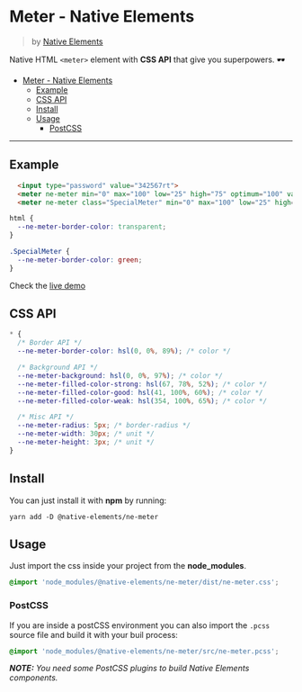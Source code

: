 # Meter - Native Elements
> by [Native Elements](https://github.com/equinusocio/native-elements)

Native HTML `<meter>` element with **CSS API** that give you superpowers. 🕶

<!-- TOC -->

- [Meter - Native Elements](#meter---native-elements)
  - [Example](#example)
  - [CSS API](#css-api)
  - [Install](#install)
  - [Usage](#usage)
    - [PostCSS](#postcss)

<!-- /TOC -->

---

## Example

```html
  <input type="password" value="342567rt">
  <meter ne-meter min="0" max="100" low="25" high="75" optimum="100" value="10"></meter>
  <meter ne-meter class="SpecialMeter" min="0" max="100" low="25" high="75" optimum="100" value="10"></meter>
```

```css
html {
  --ne-meter-border-color: transparent;
}

.SpecialMeter {
  --ne-meter-border-color: green;
}
```

Check the [live demo](https://ne-meter.stackblitz.io/)


## CSS API

```css
* {
  /* Border API */
  --ne-meter-border-color: hsl(0, 0%, 89%); /* color */

  /* Background API */
  --ne-meter-background: hsl(0, 0%, 97%); /* color */
  --ne-meter-filled-color-strong: hsl(67, 78%, 52%); /* color */
  --ne-meter-filled-color-good: hsl(41, 100%, 60%); /* color */
  --ne-meter-filled-color-weak: hsl(354, 100%, 65%); /* color */

  /* Misc API */
  --ne-meter-radius: 5px; /* border-radius */
  --ne-meter-width: 30px; /* unit */
  --ne-meter-height: 3px; /* unit */
}
```

## Install

You can just install it with **npm** by running:
```
yarn add -D @native-elements/ne-meter
```


## Usage
Just import the css inside your project from the **node_modules**.
```css
@import 'node_modules/@native-elements/ne-meter/dist/ne-meter.css';
```

### PostCSS
If you are inside a postCSS environment you can also import the `.pcss` source file and build it with your buil process:
```css
@import 'node_modules/@native-elements/ne-meter/src/ne-meter.pcss';
```

_**NOTE:** You need some PostCSS plugins to build Native Elements components._